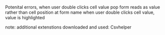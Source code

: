 Potenital errors, 
when user double clicks cell value pop form reads as value rather than cell position at form name
when user double clicks cell value, value is highlighted


note: additional extenstions downloaded and used: Csvhelper
